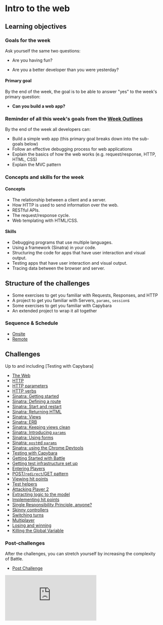 # Intro to the web

## Learning objectives

### Goals for the week

Ask yourself the same two questions:

- Are you having fun?

- Are you a better developer than you were yesterday?

#### Primary goal

By the end of the week, the goal is to be able to answer "yes" to the week's primary question:

- **Can you build a web app?**

### Reminder of all this week's goals from the [Week Outlines](https://github.com/makersacademy/course/blob/master/week_outlines.md)

By the end of the week all developers can:

* Build a simple web app (this primary goal breaks down into the sub-goals below)
* Follow an effective debugging process for web applications
* Explain the basics of how the web works (e.g. request/response, HTTP, HTML, CSS)
* Explain the MVC pattern

### Concepts and skills for the week

#### Concepts

- The relationship between a client and a server.
- How HTTP is used to send information over the web.
- RESTful APIs.
- The request/response cycle.
- Web templating with HTML/CSS.

#### Skills

- Debugging programs that use multiple languages.
- Using a framework (Sinatra) in your code.
- Structuring the code for apps that have user interaction and visual output.
- Testing apps that have user interaction and visual output.
- Tracing data between the browser and server.

## Structure of the challenges

- Some exercises to get you familiar with Requests, Responses, and HTTP
- A project to get you familiar with Servers, `params`, `session`s
- Some exercises to get you familiar with Capybara
- An extended project to wrap it all together

### Sequence & Schedule
* [Onsite](../sequence/onsite/week03.md)
* [Remote](../sequence/remote/week03.md)

## Challenges

Up to and including [Testing with Capybara]

* [The Web](theweb.md)
* [HTTP](http.md)
* [HTTP parameters](http_parameters.md)
* [HTTP verbs](http_verbs.md)
* [Sinatra: Getting started](sinatra_getting_started.md)
* [Sinatra: Defining a route](sinatra_defining_a_route.md)
* [Sinatra: Start and restart](sinatra_start_and_restart.md)
* [Sinatra: Returning HTML](sinatra_returning_html.md)
* [Sinatra: Views](sinatra_views.md)
* [Sinatra: ERB](sinatra_erb.md)
* [Sinatra: Keeping views clean](sinatra_keeping_views_clean.md)
* [Sinatra: Introducing `params`](sinatra_introducing_params.md)
* [Sinatra: Using forms](sinatra_using_forms.md)
* [Sinatra: `post`ed `params`](sinatra_posted_params.md)
* [Sinatra: using the Chrome Devtools](sinatra_using_the_chrome_devtools.md)
* [Testing with Capybara](testing_with_capybara.md)
* [Getting Started with Battle](getting_started_with_battle.md)
* [Getting test infrastructure set up](getting_test_infrastructure_set_up.md)
* [Entering Players](entering_players.md)
* [POST/`redirect`/GET pattern](post_redirect_get_pattern.md)
* [Viewing hit points](viewing_hit_points.md)
* [Test helpers](test_helpers.md)
* [Attacking Player 2](attacking_player_2.md)
* [Extracting logic to the model](extracting_logic_to_the_model.md)
* [Implementing hit points](implementing_hit_points.md)
* [Single Responsibility Principle, anyone?](srp_anyone.md)
* [Skinny controllers](skinny_controllers.md)
* [Switching turns](switching_turns.md)
* [Multiplayer](multiplayer.md)
* [Losing and winning](losing_and_winning.md)
* [Killing the Global Variable](killing_the_global_variable.md)

### Post-challenges

After the challenges, you can stretch yourself by increasing the complexity of Battle.

* [Post Challenge](post_challenges/post_challenge.md)


![Tracking pixel](https://githubanalytics.herokuapp.com/course/intro_to_the_web/README.md)
